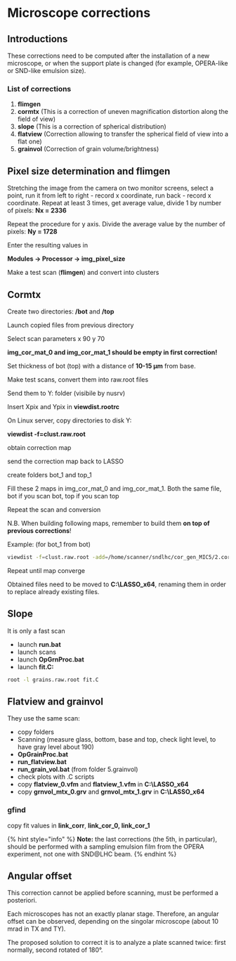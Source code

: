 # Microscope corrections

## Introductions

These corrections need to be computed after the installation of a new microscope, or when the support plate is changed (for example, OPERA-like or SND-like emulsion size).&#x20;

### List of corrections

1. **flimgen**
2. **cormtx** (This is a correction of uneven magnification distortion along the field of view)
3. **slope** (This is a correction of spherical distribution)
4. **flatview** (Correction allowing to transfer the spherical field of view into a flat one)
5. **grainvol** (Correction of grain volume/brightness)

## Pixel size determination and flimgen

Stretching the image from the camera on two monitor screens, select a point, run it from left to right - record x coordinate, run back - record x coordinate. Repeat at least 3 times, get average value, divide 1 by number of pixels: **Nx = 2336**

Repeat the procedure for y axis. Divide the average value by the number of pixels: **Ny = 1728**&#x20;

Enter the resulting values in&#x20;

&#x20;**Modules -> Processor -> img\_pixel\_size**

Make a test scan (**flimgen**) and convert into clusters

## Cormtx

Create two directories: **/bot** and **/top**

Launch copied files from previous directory

Select scan parameters x 90 y 70

**img\_cor\_mat\_0 and img\_cor\_mat\_1 should be empty in first correction!**

Set thickness of bot (top) with a distance of **10-15 μm** from base.&#x20;

Make test scans, convert them into raw.root files

Send them to Y: folder (visibile by nusrv)

Insert Xpix and Ypix in **viewdist.rootrc**

On Linux server, copy directories to disk Y:

**viewdist -f=clust.raw.root**

obtain correction map

send the correction map back to LASSO

create folders bot\_1 and top\_1

Fill these 2 maps in img\_cor\_mat\_0 and img\_cor\_mat\_1. Both the same file, bot if you scan bot, top if you scan top

Repeat the scan and conversion

N.B. When building following maps, remember to build them **on top of previous corrections**!

Example: (for bot\_1 from bot)

```bash
viewdist -f=clust.raw.root -add=/home/scanner/sndlhc/cor_gen_MIC5/2.cormtx/bot/correction_matrix.txt
```

Repeat until map converge

Obtained files need to be moved to **C:\LASSO\_x64**, renaming them in order to replace already existing files.

## Slope

It is only a fast scan

* launch **run.bat**
* launch scans
* launch **OpGrnProc.bat**
* launch **fit.C:**

```bash
root -l grains.raw.root fit.C
```

## Flatview and grainvol

They use the same scan:

* copy folders
* Scanning (measure glass, bottom, base and top, check light level, to have gray level about 190)
* **OpGrainProc.bat**
* **run\_flatview.bat**
* **run\_grain\_vol.bat** (from folder 5.grainvol)
* check plots with .C scripts
* copy **flatview\_0.vfm** and **flatview\_1.vfm** in **C:\LASSO\_x64**
* copy **grnvol\_mtx\_0.grv** and **grnvol\_mtx\_1.grv** in **C:\LASSO\_x64**

### gfind

copy fit values in **link\_corr**, **link\_cor\_0, link\_cor\_1**



{% hint style="info" %}
**Note:** the last corrections (the 5th, in particular), should be performed with a sampling emulsion film from the OPERA experiment, not one with SND@LHC beam.
{% endhint %}





## Angular offset

This correction cannot be applied before scanning, must be performed a posteriori.

Each microscopes has not an exactly planar stage. Therefore, an angular offset can be observed, depending on the singolar microscope (about 10 mrad in TX and TY).

The proposed solution to correct it is to analyze a plate scanned twice: first normally, second rotated of 180°.&#x20;
